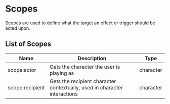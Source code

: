 # Scopes

Scopes are used to define what the target an effect or trigger should be acted upon.

## List of Scopes

| Name | Description | Type
| - | - | - |
| scope:actor | Gets the character the user is playing as | character
| scope:recipient | Gets the recipient character contextually, used in character interactions | character